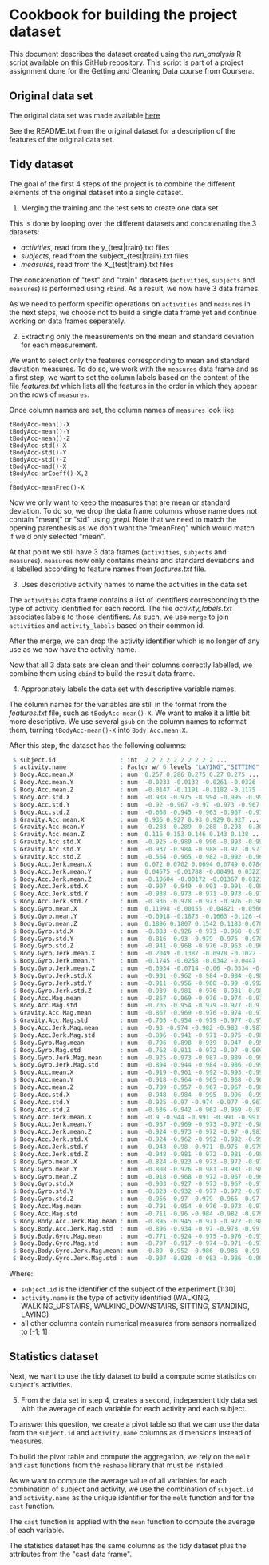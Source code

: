 # Cookbook for building the project dataset

This document describes the dataset created using the *run_analysis* R script available on this GitHub repository.
This script is part of a project assignment done for the Getting and Cleaning Data course from Coursera.

## Original data set

The original data set was made available [here](http://archive.ics.uci.edu/ml/datasets/Human+Activity+Recognition+Using+Smartphones)

See the README.txt from the original dataset for a description of the features of the original data set. 

## Tidy dataset

The goal of the first 4 steps of the project is to combine the different elements of the original dataset into a single dataset.

1. Merging the training and the test sets to create one data set

This is done by looping over the different datasets and concatenating the 3 datasets:
* *activities*, read from the y_{test|train}.txt files
* *subjects*, read from the subject_{test|train}.txt files
* *measures*, read from the X_{test|train}.txt files

The concatenation of "test" and "train" datasets (`activities`, `subjects` and `measures`) is performed using `rbind`. As a result, we now have 3 data frames.

As we need to perform specific operations on `activities` and `measures` in the next steps, we choose not to build a single data frame yet and continue working on data frames seperately.

2. Extracting only the measurements on the mean and standard deviation for each measurement.

We want to select only the features corresponding to mean and standard deviation measures.
To do so, we work with the `measures` data frame and as a first step, we want to set the column labels based on the content of the file *features.txt* which lists all the features in the order in which they appear on the rows of `measures`.

Once column names are set, the column names of `measures` look like:

```
tBodyAcc-mean()-X
tBodyAcc-mean()-Y
tBodyAcc-mean()-Z
tBodyAcc-std()-X
tBodyAcc-std()-Y
tBodyAcc-std()-Z
tBodyAcc-mad()-X
tBodyAcc-arCoeff()-X,2
...
fBodyAcc-meanFreq()-X
```

Now we only want to keep the measures that are mean or standard deviation. To do so, we drop the data frame columns whose name does not contain "mean(" or "std" using *grepl*.
Note that we need to match the opening parenthesis as we don't want the "meanFreq" which would match if we'd only selected "mean".

At that point we still have 3 data frames (`activities`, `subjects` and `measures`). `measures` now only contains means and standard deviations and is labelled according to feature names from *features.txt* file. 

3. Uses descriptive activity names to name the activities in the data set

The `activities` data frame contains a list of identifiers corresponding to the type of activity identified for each record. The file *activity_labels.txt* associates labels to those identifiers. As such, we use `merge` to join `activities` and `activity_labels` based on their common id.

After the merge, we can drop the activity identifier which is no longer of any use as we now have the activity name.

Now that all 3 data sets are clean and their columns correctly labelled, we combine them using `cbind` to build the result data frame.

4. Appropriately labels the data set with descriptive variable names.

The column names for the variables are still in the format from the *features.txt* file, such as `tBodyAcc-mean()-X`. We want to make it a little bit more descriptive. We use several `gsub` on the column names to reformat them, turning `tBodyAcc-mean()-X` into `Body.Acc.mean.X`.

After this step, the dataset has the following columns:

```R
 $ subject.id                  : int  2 2 2 2 2 2 2 2 2 2 ...
 $ activity.name               : Factor w/ 6 levels "LAYING","SITTING",..: 3 3 3 3 3 3 3 3 3 3 ...
 $ Body.Acc.mean.X             : num  0.257 0.286 0.275 0.27 0.275 ...
 $ Body.Acc.mean.Y             : num  -0.0233 -0.0132 -0.0261 -0.0326 -0.0278 ...
 $ Body.Acc.mean.Z             : num  -0.0147 -0.1191 -0.1182 -0.1175 -0.1295 ...
 $ Body.Acc.std.X              : num  -0.938 -0.975 -0.994 -0.995 -0.994 ...
 $ Body.Acc.std.Y              : num  -0.92 -0.967 -0.97 -0.973 -0.967 ...
 $ Body.Acc.std.Z              : num  -0.668 -0.945 -0.963 -0.967 -0.978 ...
 $ Gravity.Acc.mean.X          : num  0.936 0.927 0.93 0.929 0.927 ...
 $ Gravity.Acc.mean.Y          : num  -0.283 -0.289 -0.288 -0.293 -0.303 ...
 $ Gravity.Acc.mean.Z          : num  0.115 0.153 0.146 0.143 0.138 ...
 $ Gravity.Acc.std.X           : num  -0.925 -0.989 -0.996 -0.993 -0.996 ...
 $ Gravity.Acc.std.Y           : num  -0.937 -0.984 -0.988 -0.97 -0.971 ...
 $ Gravity.Acc.std.Z           : num  -0.564 -0.965 -0.982 -0.992 -0.968 ...
 $ Body.Acc.Jerk.mean.X        : num  0.072 0.0702 0.0694 0.0749 0.0784 ...
 $ Body.Acc.Jerk.mean.Y        : num  0.04575 -0.01788 -0.00491 0.03227 0.02228 ...
 $ Body.Acc.Jerk.mean.Z        : num  -0.10604 -0.00172 -0.01367 0.01214 0.00275 ...
 $ Body.Acc.Jerk.std.X         : num  -0.907 -0.949 -0.991 -0.991 -0.992 ...
 $ Body.Acc.Jerk.std.Y         : num  -0.938 -0.973 -0.971 -0.973 -0.979 ...
 $ Body.Acc.Jerk.std.Z         : num  -0.936 -0.978 -0.973 -0.976 -0.987 ...
 $ Body.Gyro.mean.X            : num  0.11998 -0.00155 -0.04821 -0.05664 -0.05999 ...
 $ Body.Gyro.mean.Y            : num  -0.0918 -0.1873 -0.1663 -0.126 -0.0847 ...
 $ Body.Gyro.mean.Z            : num  0.1896 0.1807 0.1542 0.1183 0.0787 ...
 $ Body.Gyro.std.X             : num  -0.883 -0.926 -0.973 -0.968 -0.975 ...
 $ Body.Gyro.std.Y             : num  -0.816 -0.93 -0.979 -0.975 -0.978 ...
 $ Body.Gyro.std.Z             : num  -0.941 -0.968 -0.976 -0.963 -0.968 ...
 $ Body.Gyro.Jerk.mean.X       : num  -0.2049 -0.1387 -0.0978 -0.1022 -0.0918 ...
 $ Body.Gyro.Jerk.mean.Y       : num  -0.1745 -0.0258 -0.0342 -0.0447 -0.029 ...
 $ Body.Gyro.Jerk.mean.Z       : num  -0.0934 -0.0714 -0.06 -0.0534 -0.0612 ...
 $ Body.Gyro.Jerk.std.X        : num  -0.901 -0.962 -0.984 -0.984 -0.988 ...
 $ Body.Gyro.Jerk.std.Y        : num  -0.911 -0.956 -0.988 -0.99 -0.992 ...
 $ Body.Gyro.Jerk.std.Z        : num  -0.939 -0.981 -0.976 -0.981 -0.982 ...
 $ Body.Acc.Mag.mean           : num  -0.867 -0.969 -0.976 -0.974 -0.976 ...
 $ Body.Acc.Mag.std            : num  -0.705 -0.954 -0.979 -0.977 -0.977 ...
 $ Gravity.Acc.Mag.mean        : num  -0.867 -0.969 -0.976 -0.974 -0.976 ...
 $ Gravity.Acc.Mag.std         : num  -0.705 -0.954 -0.979 -0.977 -0.977 ...
 $ Body.Acc.Jerk.Mag.mean      : num  -0.93 -0.974 -0.982 -0.983 -0.987 ...
 $ Body.Acc.Jerk.Mag.std       : num  -0.896 -0.941 -0.971 -0.975 -0.989 ...
 $ Body.Gyro.Mag.mean          : num  -0.796 -0.898 -0.939 -0.947 -0.957 ...
 $ Body.Gyro.Mag.std           : num  -0.762 -0.911 -0.972 -0.97 -0.969 ...
 $ Body.Gyro.Jerk.Mag.mean     : num  -0.925 -0.973 -0.987 -0.989 -0.99 ...
 $ Body.Gyro.Jerk.Mag.std      : num  -0.894 -0.944 -0.984 -0.986 -0.99 ...
 $ Body.Acc.mean.X             : num  -0.919 -0.961 -0.992 -0.993 -0.992 ...
 $ Body.Acc.mean.Y             : num  -0.918 -0.964 -0.965 -0.968 -0.969 ...
 $ Body.Acc.mean.Z             : num  -0.789 -0.957 -0.967 -0.967 -0.98 ...
 $ Body.Acc.std.X              : num  -0.948 -0.984 -0.995 -0.996 -0.995 ...
 $ Body.Acc.std.Y              : num  -0.925 -0.97 -0.974 -0.977 -0.967 ...
 $ Body.Acc.std.Z              : num  -0.636 -0.942 -0.962 -0.969 -0.978 ...
 $ Body.Acc.Jerk.mean.X        : num  -0.9 -0.944 -0.991 -0.991 -0.991 ...
 $ Body.Acc.Jerk.mean.Y        : num  -0.937 -0.969 -0.973 -0.972 -0.98 ...
 $ Body.Acc.Jerk.mean.Z        : num  -0.924 -0.973 -0.972 -0.97 -0.983 ...
 $ Body.Acc.Jerk.std.X         : num  -0.924 -0.962 -0.992 -0.992 -0.994 ...
 $ Body.Acc.Jerk.std.Y         : num  -0.943 -0.98 -0.971 -0.975 -0.979 ...
 $ Body.Acc.Jerk.std.Z         : num  -0.948 -0.981 -0.972 -0.981 -0.989 ...
 $ Body.Gyro.mean.X            : num  -0.824 -0.923 -0.973 -0.972 -0.976 ...
 $ Body.Gyro.mean.Y            : num  -0.808 -0.926 -0.981 -0.981 -0.98 ...
 $ Body.Gyro.mean.Z            : num  -0.918 -0.968 -0.972 -0.967 -0.969 ...
 $ Body.Gyro.std.X             : num  -0.903 -0.927 -0.973 -0.967 -0.974 ...
 $ Body.Gyro.std.Y             : num  -0.823 -0.932 -0.977 -0.972 -0.977 ...
 $ Body.Gyro.std.Z             : num  -0.956 -0.97 -0.979 -0.965 -0.97 ...
 $ Body.Acc.Mag.mean           : num  -0.791 -0.954 -0.976 -0.973 -0.978 ...
 $ Body.Acc.Mag.std            : num  -0.711 -0.96 -0.984 -0.982 -0.979 ...
 $ Body.Body.Acc.Jerk.Mag.mean : num  -0.895 -0.945 -0.971 -0.972 -0.987 ...
 $ Body.Body.Acc.Jerk.Mag.std  : num  -0.896 -0.934 -0.97 -0.978 -0.99 ...
 $ Body.Body.Gyro.Mag.mean     : num  -0.771 -0.924 -0.975 -0.976 -0.977 ...
 $ Body.Body.Gyro.Mag.std      : num  -0.797 -0.917 -0.974 -0.971 -0.97 ...
 $ Body.Body.Gyro.Jerk.Mag.mean: num  -0.89 -0.952 -0.986 -0.986 -0.99 ...
 $ Body.Body.Gyro.Jerk.Mag.std : num  -0.907 -0.938 -0.983 -0.986 -0.991 ...
```

Where:
 * `subject.id` is the identifier of the subject of the experiment [1:30]
 * `activity.name` is the type of activity identified (WALKING, WALKING_UPSTAIRS, WALKING_DOWNSTAIRS, SITTING, STANDING, LAYING)
 * all other columns contain numerical measures from sensors normalized to [-1; 1]

## Statistics dataset

Next, we want to use the tidy dataset to build a compute some statistics on subject's activities. 

5. From the data set in step 4, creates a second, independent tidy data set with the average of each variable for each activity and each subject.

To answer this question, we create a pivot table so that we can use the data from the `subject.id` and `activity.name` columns as dimensions instead of measures.

To build the pivot table and compute the aggregation, we rely on the `melt` and `cast` functions from the `reshape` library that must be installed.

As we want to compute the average value of all variables for each combination of subject and activity, we use the combination of `subject.id` and `activity.name` as the unique identifier for the `melt` function and for the `cast` function.

The `cast` function is applied with the `mean` function to compute the average of each variable.

The statistics dataset has the same columns as the tidy dataset plus the attributes from the "cast data frame".

